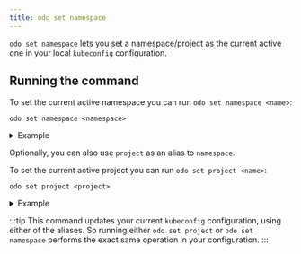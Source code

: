 ```yaml
---
title: odo set namespace
---
```


`odo set namespace` lets you set a namespace/project as the current active one in your local `kubeconfig` configuration.

## Running the command
To set the current active namespace you can run `odo set namespace <name>`:
```console
odo set namespace <namespace>
```

<details>
<summary>Example</summary>

import SetNamespace  from './docs-mdx/set-namespace/set_namespace.mdx';

<SetNamespace />
</details>

Optionally, you can also use `project` as an alias to `namespace`.

To set the current active project you can run `odo set project <name>`:
```console
odo set project <project>
```

<details>
<summary>Example</summary>

import SetProject  from './docs-mdx/set-namespace/set_project.mdx';

<SetProject />
</details>

:::tip
This command updates your current `kubeconfig` configuration, using either of the aliases.
So running either `odo set project` or `odo set namespace` performs the exact same operation in your configuration.
:::

